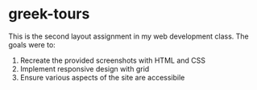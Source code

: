 # greek-tours
This is the second layout assignment in my web development class. The goals were to:
  1. Recreate the provided screenshots with HTML and CSS
  2. Implement responsive design with grid
  3. Ensure various aspects of the site are accessibile
